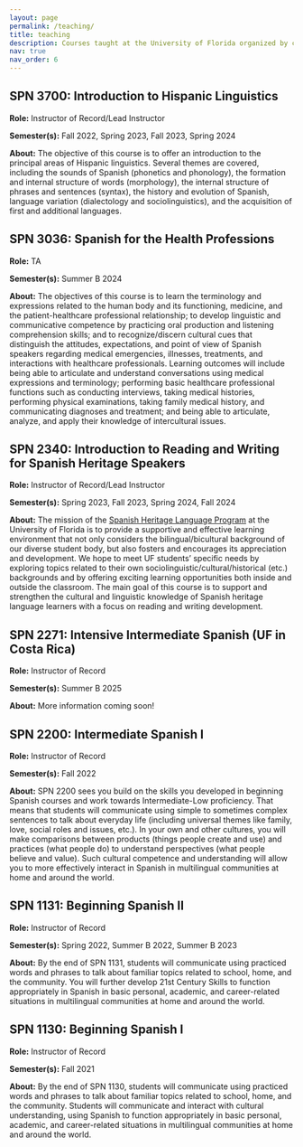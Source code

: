 ```yaml
---
layout: page
permalink: /teaching/
title: teaching
description: Courses taught at the University of Florida organized by course level.
nav: true
nav_order: 6
---
```


## SPN 3700: Introduction to Hispanic Linguistics
**Role:** Instructor of Record/Lead Instructor

**Semester(s):** Fall 2022, Spring 2023, Fall 2023, Spring 2024

**About:** The objective of this course is to offer an introduction to the principal areas of Hispanic linguistics. Several themes are covered, including the sounds of Spanish (phonetics and phonology), the formation and internal structure of words (morphology), the internal structure of phrases and sentences (syntax), the history and evolution of Spanish, language variation (dialectology and sociolinguistics), and the acquisition of first and additional languages.

## SPN 3036: Spanish for the Health Professions
**Role:** TA

**Semester(s):** Summer B 2024

**About:** The objectives of this course is to learn the terminology and expressions related to the human body and its functioning, medicine, and the patient-healthcare professional relationship; to develop linguistic and communicative competence by practicing oral production and listening comprehension skills; and to recognize/discern cultural cues that distinguish the attitudes, expectations, and point of view of Spanish speakers regarding medical emergencies, illnesses, treatments, and interactions with healthcare professionals.
Learning outcomes will include being able to articulate and understand conversations using medical expressions and terminology; performing basic healthcare professional functions such as conducting interviews, taking medical histories, performing physical examinations, taking family medical history, and communicating diagnoses and treatment; and being able to articulate, analyze, and apply their knowledge of intercultural issues.

## SPN 2340: Introduction to Reading and Writing for Spanish Heritage Speakers
**Role:** Instructor of Record/Lead Instructor

**Semester(s):** Spring 2023, Fall 2023, Spring 2024, Fall 2024

**About:** The mission of the [Spanish Heritage Language Program](https://spanishandportuguese.ufl.edu/undergraduate-programs/informacion-para-los-estudiantes-bilingues/) at the University of Florida is to provide a supportive and effective learning environment that not only considers the bilingual/bicultural background of our diverse student body, but also fosters and encourages its appreciation and development. We hope to meet UF students’ specific needs by exploring topics related to their own sociolinguistic/cultural/historical (etc.) backgrounds and by offering exciting learning opportunities both inside and outside the classroom. The main goal of this course is to support and strengthen the cultural and linguistic knowledge of Spanish heritage language learners with a focus on reading and writing development.

## SPN 2271: Intensive Intermediate Spanish (UF in Costa Rica)
**Role:** Instructor of Record

**Semester(s):** Summer B 2025

**About:** More information coming soon!

## SPN 2200: Intermediate Spanish I
**Role:** Instructor of Record

**Semester(s):** Fall 2022

**About:** SPN 2200 sees you build on the skills you developed in beginning Spanish courses and work towards Intermediate-Low proficiency. That means that students will communicate using simple to sometimes complex sentences to talk about everyday life (including universal themes like family, love, social roles and issues, etc.). In your own and other cultures, you will make comparisons between products (things people create and use) and practices (what people do) to understand perspectives (what people believe and value). Such cultural competence and understanding will allow you to more effectively interact in Spanish in multilingual communities at home and around the world.

## SPN 1131: Beginning Spanish II
**Role:** Instructor of Record

**Semester(s):** Spring 2022, Summer B 2022, Summer B 2023

**About:** By the end of SPN 1131, students will communicate using practiced words and phrases to talk about familiar topics related to
school, home, and the community. You will further develop 21st Century Skills to function appropriately in Spanish in basic personal, academic, and career-related situations in multilingual communities at home and around the world.

## SPN 1130: Beginning Spanish I
**Role:** Instructor of Record

**Semester(s):** Fall 2021

**About:** By the end of SPN 1130, students will communicate using practiced words and phrases to talk about familiar topics related to
school, home, and the community. Students will communicate and interact with cultural understanding, using Spanish to function appropriately in basic personal, academic, and career-related situations in multilingual communities at home and around the world.
